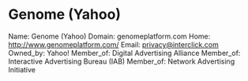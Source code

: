 
# Genome (Yahoo)

Name: Genome (Yahoo)
Domain: genomeplatform.com
Home: http://www.genomeplatform.com/
Email: privacy@interclick.com
Owned_by: Yahoo!
Member_of: Digital Advertising Alliance
Member_of: Interactive Advertising Bureau (IAB)
Member_of: Network Advertising Initiative
